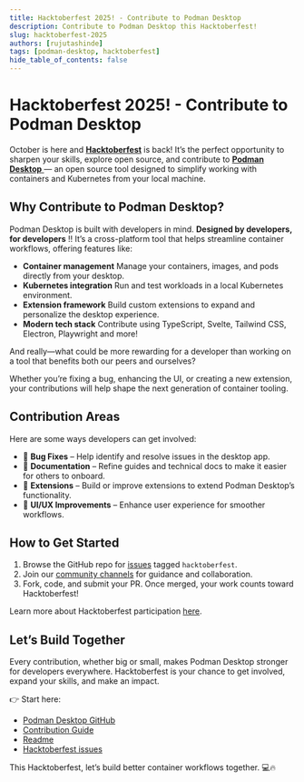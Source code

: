 ```yaml
---
title: Hacktoberfest 2025! - Contribute to Podman Desktop
description: Contribute to Podman Desktop this Hacktoberfest!
slug: hacktoberfest-2025
authors: [rujutashinde]
tags: [podman-desktop, hacktoberfest]
hide_table_of_contents: false
---
```


# Hacktoberfest 2025! - Contribute to Podman Desktop

October is here and [**Hacktoberfest**](https://hacktoberfest.com/) is back! It’s the perfect opportunity to sharpen your skills, explore open source, and contribute to [**Podman Desktop** ](https://podman-desktop.io/) — an open source tool designed to simplify working with containers and Kubernetes from your local machine.

## Why Contribute to Podman Desktop?

Podman Desktop is built with developers in mind. **Designed by developers, for developers** !!
It’s a cross-platform tool that helps streamline container workflows, offering features like:

- **Container management** Manage your containers, images, and pods directly from your desktop.
- **Kubernetes integration** Run and test workloads in a local Kubernetes environment.
- **Extension framework** Build custom extensions to expand and personalize the desktop experience.
- **Modern tech stack** Contribute using TypeScript, Svelte, Tailwind CSS, Electron, Playwright and more!

And really—what could be more rewarding for a developer than working on a tool that benefits both our peers and ourselves?

Whether you’re fixing a bug, enhancing the UI, or creating a new extension, your contributions will help shape the next generation of container tooling.

## Contribution Areas

Here are some ways developers can get involved:

- 🐛 **Bug Fixes** – Help identify and resolve issues in the desktop app.
- 📝 **Documentation** – Refine guides and technical docs to make it easier for others to onboard.
- 🔌 **Extensions** – Build or improve extensions to extend Podman Desktop’s functionality.
- 🎨 **UI/UX Improvements** – Enhance user experience for smoother workflows.

## How to Get Started

1. Browse the GitHub repo for [issues](https://github.com/podman-desktop/podman-desktop/issues?q=is%3Aissue%20state%3Aopen%20label%3Ahacktoberfest) tagged `hacktoberfest`.
2. Join our [community channels](https://github.com/podman-desktop/podman-desktop/tree/main?tab=readme-ov-file#communication) for guidance and collaboration.
3. Fork, code, and submit your PR. Once merged, your work counts toward Hacktoberfest!

Learn more about Hacktoberfest participation [here](https://hacktoberfest.com/participation/).

## Let’s Build Together

Every contribution, whether big or small, makes Podman Desktop stronger for developers everywhere. Hacktoberfest is your chance to get involved, expand your skills, and make an impact.

👉 Start here:

- [Podman Desktop GitHub](https://github.com/containers/podman-desktop)
- [Contribution Guide](https://github.com/containers/podman-desktop/blob/main/CONTRIBUTING.md)
- [Readme](https://github.com/containers/podman-desktop/blob/main/README.md)
- [Hacktoberfest issues](https://github.com/podman-desktop/podman-desktop/issues?q=is%3Aissue%20state%3Aopen%20label%3Ahacktoberfest)

This Hacktoberfest, let’s build better container workflows together. 💻🔥
